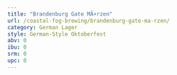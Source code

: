 ```yaml
---
title: "Brandenburg Gate MÃ¤rzen"
url: /coastal-fog-brewing/brandenburg-gate-ma-rzen/
category: German Lager
style: German-Style Oktoberfest
abv: 0
ibu: 0
srm: 0
upc: 0
---
```



